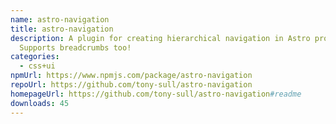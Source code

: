 ```yaml
---
name: astro-navigation
title: astro-navigation
description: A plugin for creating hierarchical navigation in Astro projects.
  Supports breadcrumbs too!
categories:
  - css+ui
npmUrl: https://www.npmjs.com/package/astro-navigation
repoUrl: https://github.com/tony-sull/astro-navigation
homepageUrl: https://github.com/tony-sull/astro-navigation#readme
downloads: 45
---
```

